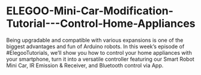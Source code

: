 # ELEGOO-Mini-Car-Modification-Tutorial---Control-Home-Appliances
Being upgradable and compatible with various expansions is one of the biggest advantages and fun of Arduino robots.
In this week’s episode of #ElegooTutorials, we’ll show you how to control your home appliances with your smartphone, turn it into a versatile controller featuring our Smart Robot Mini Car, IR Emission & Receiver, and Bluetooth control via App.
